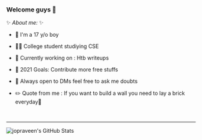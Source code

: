 ### Welcome guys 🙂


 ✨ _About me:_ ✨

- 👦 I'm a 17 y/o boy

- 👨‍🎓 College student studiying CSE

- 🏃 Currently working on : Htb writeups

- 🥅 2021 Goals: Contribute more free stuffs

- 💬 Always open to DMs feel free to ask me doubts

- ✏️ Quote from me : If you want to build a wall you need to lay a brick everyday🙂

<br/>

---

  <img align="left" alt="jopraveen's GitHub Stats" src="https://github-readme-stats.jopraveen.vercel.app/api?username=jopraveen&show_icons=true&hide_border=true" />
